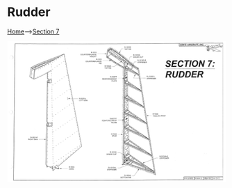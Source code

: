 # Rudder

<a href="../../index.html">Home</a>--><a href="section7.html">Section 7</a>

<img src="RV10-7-1.png">